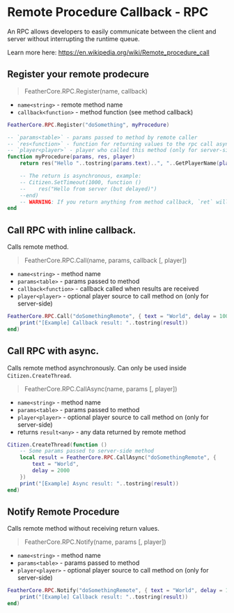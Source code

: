 

# Remote Procedure Callback - RPC

An RPC allows developers to easily communicate between the client and server without interrupting the runtime queue.

Learn more here: https://en.wikipedia.org/wiki/Remote_procedure_call

## Register your remote prodecure

> FeatherCore.RPC.Register(name, callback)

- `name<string>` - remote method name
- `callback<function>` - method function (see method callback)

```lua
FeatherCore.RPC.Register("doSomething", myProcedure)

-- `params<table>` - params passed to method by remote caller
-- `res<function>` - function for returning values to the rpc call asynchronously
-- `player<player>` - player who called this method (only for server-side)
function myProcedure(params, res, player)
    return res("Hello "..tostring(params.text)..", "..GetPlayerName(player))

    -- The return is asynchronous, example:
    -- Citizen.SetTimeout(1000, function ()
    --    res("Hello from server (but delayed)")
    --end)
    -- WARNING: If you return anything from method callback, `ret` will be ignored and return value will be passed to caller
end
```

## Call RPC with inline callback.

Calls remote method.

> FeatherCore.RPC.Call(name, params, callback [, player])

- `name<string>` - method name
- `params<table>` - params passed to method
- `callback<function>` - callback called when results are received
- `player<player>` - optional player source to call method on (only for server-side)

```lua
FeatherCore.RPC.Call("doSomethingRemote", { text = "World", delay = 1000 }, function (result)
    print("[Example] Callback result: "..tostring(result))
end)
```

## Call RPC with async.

Calls remote method asynchronously. Can only be used inside `Citizen.CreateThread`.

> FeatherCore.RPC.CallAsync(name, params [, player])

- `name<string>` - method name
- `params<table>` - params passed to method
- `player<player>` - optional player source to call method on (only for server-side)
- returns `result<any>` - any data returned by remote method

```lua
Citizen.CreateThread(function ()
    -- Some params passed to server-side method
    local result = FeatherCore.RPC.CallAsync("doSomethingRemote", {
        text = "World",
        delay = 2000
    })
    print("[Example] Async result: "..tostring(result))
end)
```

## Notify Remote Procedure

Calls remote method without receiving return values.

> FeatherCore.RPC.Notify(name, params [, player])

- `name<string>` - method name
- `params<table>` - params passed to method
- `player<player>` - optional player source to call method on (only for server-side)

```lua
FeatherCore.RPC.Notify("doSomethingRemote", { text = "World", delay = 1000 }, function (result)
    print("[Example] Callback result: "..tostring(result))
end)
```